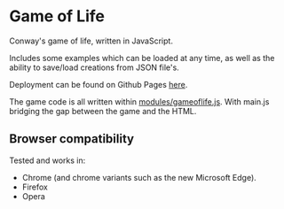 # Game of Life
Conway's game of life, written in JavaScript.

Includes some examples which can be loaded at any time, as well as the ability to save/load creations from JSON file's.

Deployment can be found on Github Pages [here](https://randomman552.github.io/Game-of-Life/).

The game code is all written within [modules/gameoflife.js](https://github.com/randomman552/Game-of-Life/blob/master/modules/gameoflife.js).
With main.js bridging the gap between the game and the HTML.

## Browser compatibility
Tested and works in:

- Chrome (and chrome variants such as the new Microsoft Edge).
- Firefox
- Opera
